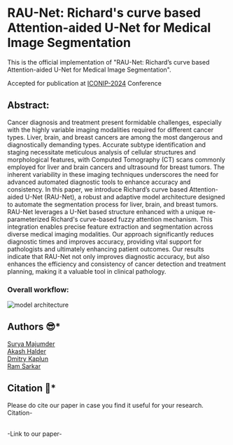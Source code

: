 # RAU-Net: Richard's curve based Attention-aided U-Net for Medical Image Segmentation
This is the official implementation of "RAU-Net: Richard’s curve based Attention-aided U-Net for Medical Image Segmentation".

Accepted for publication at [ICONIP-2024](https://iconip2024.org/) Conference

## Abstract:
Cancer diagnosis and treatment present formidable challenges, especially with the highly variable imaging modalities required for different cancer types. Liver, brain, and breast cancers are among the most dangerous and diagnostically demanding types. Accurate subtype identification and staging necessitate meticulous analysis of cellular structures and morphological features, with Computed Tomography (CT) scans commonly employed for liver and brain cancers and ultrasound for breast tumors. The inherent variability in these imaging techniques underscores the need for advanced automated diagnostic tools to enhance accuracy and consistency. In this paper, we introduce Richard’s curve based Attention-aided U-Net (RAU-Net), a robust and adaptive model architecture designed to automate the segmentation process for liver, brain, and breast tumors. RAU-Net leverages a U-Net based structure enhanced with a unique re-parameterized Richard's curve-based fuzzy attention mechanism. This integration enables precise feature extraction and segmentation across diverse medical imaging modalities. Our approach significantly reduces diagnostic times and improves accuracy, providing vital support for pathologists and ultimately enhancing patient outcomes. Our results indicate that RAU-Net not only improves diagnostic accuracy, but also enhances the efficiency and consistency of cancer detection and treatment planning, making it a valuable tool in clinical pathology.


### Overall workflow:
![model architecture](https://github.com/user-attachments/assets/5072f7d9-19b8-4815-aa1c-256b08752d3d)


## Authors :sunglasses:*
[Surya Majumder](https://www.linkedin.com/in/surya-majumder-333891246/)<br/>
[Akash Halder](https://in.linkedin.com/in/akash-halder-1b315b1b7?original_referer=https%3A%2F%2Fwww.google.com%2F)<br/>
[Dmitry Kaplun](https://ru.linkedin.com/in/dmitrii-kaplun-7971b085/en)<br/>
[Ram Sarkar](http://www.jaduniv.edu.in/profile.php?uid=686)<br/>

## Citation :thinking:*
Please do cite our paper in case you find it useful for your research.<br/>
Citation-<br/>

<br/>
-Link to our paper-<br/>

